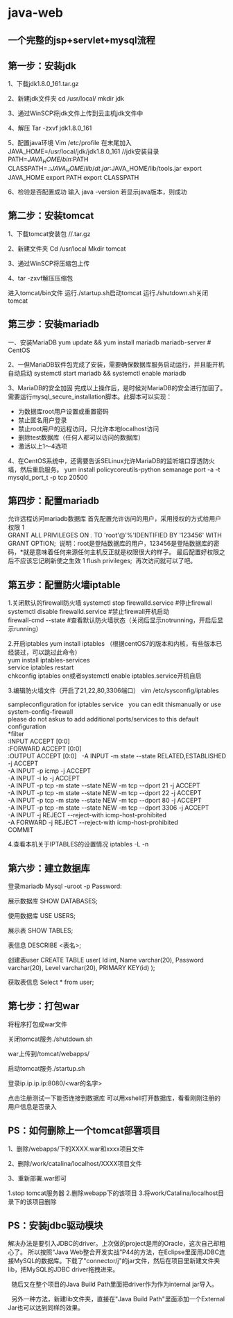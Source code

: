 # java-web
一个完整的jsp+servlet+mysql流程
------
第一步：安装jdk
---
1、下载jdk1.8.0_161.tar.gz

2、新建jdk文件夹
cd /usr/local/
mkdir jdk

3、通过WinSCP将jdk文件上传到云主机jdk文件中

4、解压
Tar -zxvf jdk1.8.0_161

5、配置java环境
Vim  /etc/profile
在末尾加入
JAVA_HOME=/usr/local/jdk/jdk1.8.0_161  //jdk安装目录
PATH=$JAVA_HOME/bin:$PATH
CLASSPATH=.:$JAVA_HOME/lib/dt.jar:$JAVA_HOME/lib/tools.jar
export JAVA_HOME
export PATH
export CLASSPATH

6、检验是否配置成功
输入 java -version
若显示java版本，则成功

第二步：安装tomcat
---
1、下载tomcat安装包 //.tar.gz

2、新建文件夹
Cd /usr/local
Mkdir tomcat

3、通过WinSCP将压缩包上传

4、tar -zxvf解压压缩包

进入tomcat/bin文件
运行./startup.sh启动tomcat
运行./shutdown.sh关闭tomcat

第三步：安装mariadb
---
一、安装MariaDB
 yum update && yum install mariadb mariadb-server # CentOS

2、一但MariaDB软件包完成了安装，需要确保数据库服务启动运行，并且能开机自动启动
 systemctl start mariadb && systemctl enable mariadb

3、MariaDB的安全加固
完成以上操作后，是时候对MariaDB的安全进行加固了。需要运行mysql_secure_installation脚本。此脚本可以实现：
- 为数据库root用户设置或重置密码
- 禁止匿名用户登录
- 禁止root用户的远程访问，只允许本地localhost访问
- 删除test数据库（任何人都可以访问的数据库）
- 激活以上1～4选项
	
4、在CentOS系统中，还需要告诉SELinux允许MariaDB的监听端口穿透防火墙，然后重启服务。
 yum install policycoreutils-python
 semanage port -a -t mysqld_port_t -p tcp 20500
 
 第四步：配置mariadb
---
允许远程访问mariadb数据库
首先配置允许访问的用户，采用授权的方式给用户权限
1	GRANT ALL PRIVILEGES ON *.* TO 'root'@'%'IDENTIFIED BY '123456' WITH GRANT OPTION;
 说明：root是登陆数据库的用户，123456是登陆数据库的密码，*就是意味着任何来源任何主机反正就是权限很大的样子。
最后配置好权限之后不应该忘记刷新使之生效
1	flush privileges;
 再次访问就可以了吧。

第五步：配置防火墙iptable
---
1.关闭默认的firewall防火墙
systemctl stop firewalld.service #停止firewall  
systemctl disable firewalld.service #禁止firewall开机启动  
firewall-cmd --state #查看默认防火墙状态（关闭后显示notrunning，开启后显示running）  


2.开启iptables
yum install iptables （根据centOS7的版本和内核，有些版本已经装过，可以跳过此命令）  
yum install iptables-services  
service iptables restart  
chkconfig iptables on或者systemctl enable iptables.service开机自启  


3.编辑防火墙文件（开启了21,22,80,3306端口）
vim /etc/sysconfig/iptables
 
  sampleconfiguration for iptables service   
  you can edit thismanually or use system-config-firewall   
  please do not askus to add additional ports/services to this default configuration   
*filter   
:INPUT ACCEPT [0:0]   
:FORWARD ACCEPT [0:0]   
:OUTPUT ACCEPT [0:0]   
-A INPUT -m state --state RELATED,ESTABLISHED -j ACCEPT    
-A INPUT -p icmp -j ACCEPT   
-A INPUT -i lo -j ACCEPT   
-A INPUT -p tcp -m state --state NEW -m tcp --dport 21 -j ACCEPT   
-A INPUT -p tcp -m state --state NEW -m tcp --dport 22 -j ACCEPT   
-A INPUT -p tcp -m state --state NEW -m tcp --dport 80 -j ACCEPT   
-A INPUT -p tcp -m state --state NEW -m tcp --dport 3306 -j ACCEPT   
-A INPUT -j REJECT --reject-with icmp-host-prohibited   
-A FORWARD -j REJECT --reject-with icmp-host-prohibited   
COMMIT  


4.查看本机关于IPTABLES的设置情况
iptables -L -n

第六步：建立数据库
---

登录mariadb
Mysql -uroot -p
Password:

展示数据库
SHOW DATABASES;

使用数据库
USE USERS;

展示表
SHOW TABLES;

表信息
DESCRIBE <表名>;

创建表user
CREATE TABLE user(
Id int,
Name varchar(20),
Password varchar(20),
Level varchar(20),
PRIMARY KEY(id)
);

获取表信息
Select * from user;

第七步：打包war
---
将程序打包成war文件

关闭tomcat服务./shutdown.sh

war上传到/tomcat/webapps/

启动tomcat服务./startup.sh

登录ip.ip.ip.ip:8080/<war的名字>

点击注册测试一下能否连接到数据库
可以用xshell打开数据库，看看刚刚注册的用户信息是否录入

PS：如何删除上一个tomcat部署项目
---

1、删除/webapps/下的XXXX.war和xxxx项目文件

2、删除/work/catalina/localhost/XXXX项目文件

3、重新部署.war即可

1.stop tomcat服务器
2.删除webapp下的该项目
3.将work/Catalina/localhost目录下的该项目删除

PS：安装jdbc驱动模块
--

解决办法是要引入JDBC的driver。上次做的project是用的Oracle，这次自己却粗心了。
所以按照“Java Web整合开发实战”P44的方法，在Eclipse里面用JDBC连接MySQL的数据库。下载了"connector/j"的jar文件，然后在项目里新建文件夹lib，把MySQL的JDBC driver拖拽进来。
 

 
随后又在整个项目的Java Build Path里面把driver作为作为internal jar导入。

 
另外一种方法，新建lib文件夹，直接在"Java Build Path"里面添加一个External Jar也可以达到同样的效果。
